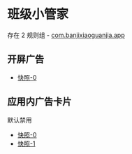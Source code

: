 # 班级小管家

存在 2 规则组 - [com.banjixiaoguanjia.app](/src/apps/com.banjixiaoguanjia.app.ts)

## 开屏广告

- [快照-0](https://i.gkd.li/import/12904614)

## 应用内广告卡片

默认禁用

- [快照-0](https://i.gkd.li/import/12904612)
- [快照-1](https://i.gkd.li/import/12906196)
